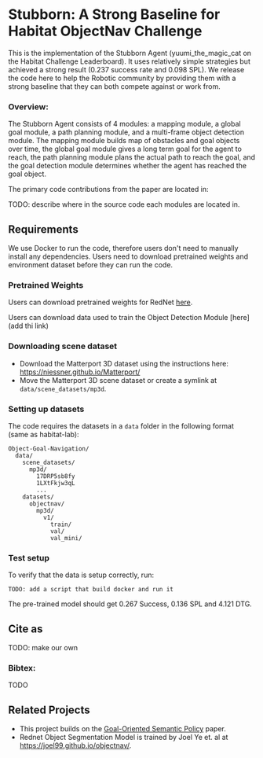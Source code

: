 # Stubborn: A Strong Baseline for Habitat ObjectNav Challenge
This is the implementation of the Stubborn Agent (yuumi_the_magic_cat on the Habitat Challenge Leaderboard).
It uses relatively simple strategies but achieved a strong result (0.237 success rate and 0.098 SPL).
We release the code here to help the Robotic community by providing them with a strong baseline that they can both compete against or work from.


### Overview:
The Stubborn Agent consists of 4 modules: a mapping module, a global goal module, a path planning module,
and a multi-frame object detection module. The mapping module builds map of obstacles and goal objects over time, the global goal module gives a long term goal for the agent to reach, the path planning
module plans the actual path to reach the goal, and the goal detection module determines whether the agent has reached the goal object.

The primary code contributions from the paper are located in:

TODO: describe where in the source code each modules are located in.


## Requirements

We use Docker to run the code, therefore users don't need to manually install any dependencies.
Users need to download pretrained weights and environment dataset before they can run the code.

### Pretrained Weights

Users can download pretrained weights for RedNet [here](https://drive.google.com/drive/folders/1SM75RweHtHQ13lu9fZkVjkOlWMaWpFuZ?usp=sharing).

Users can download data used to train the Object Detection Module [here](add thi link)


### Downloading scene dataset
- Download the Matterport 3D dataset using the instructions here: https://niessner.github.io/Matterport/
- Move the Matterport 3D scene dataset or create a symlink at `data/scene_datasets/mp3d`.

### Setting up datasets
The code requires the datasets in a `data` folder in the following format (same as habitat-lab):
```
Object-Goal-Navigation/
  data/
    scene_datasets/
      mp3d/
        17DRP5sb8fy
        1LXtFkjw3qL
        ...
    datasets/
      objectnav/
        mp3d/
          v1/
            train/
            val/
            val_mini/
```


### Test setup
To verify that the data is setup correctly, run:
```
TODO: add a script that build docker and run it
```

The pre-trained model should get 0.267 Success, 0.136 SPL and 4.121 DTG.


## Cite as
TODO: make our own

### Bibtex:
TODO

## Related Projects
- This project builds on the [Goal-Oriented Semantic Policy](https://devendrachaplot.github.io/projects/semantic-exploration) paper.
- Rednet Object Segmentation Model is trained by Joel Ye et. al at https://joel99.github.io/objectnav/.
